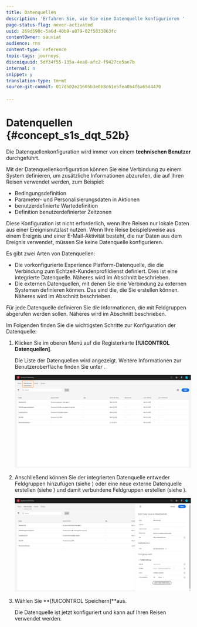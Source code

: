 ```yaml
---
title: Datenquellen
description: 'Erfahren Sie, wie Sie eine Datenquelle konfigurieren '
page-status-flag: never-activated
uuid: 269d590c-5a6d-40b9-a879-02f5033863fc
contentOwner: sauviat
audience: rns
content-type: reference
topic-tags: journeys
discoiquuid: 5df34f55-135a-4ea8-afc2-f9427ce5ae7b
internal: n
snippet: y
translation-type: tm+mt
source-git-commit: 017d502e21605b3e0b8c61e5fea0b4f6a65d4470

---
```



# Datenquellen {#concept_s1s_dqt_52b}

Die Datenquellenkonfiguration wird immer von einem **technischen Benutzer** durchgeführt.

Mit der Datenquellenkonfiguration können Sie eine Verbindung zu einem System definieren, um zusätzliche Informationen abzurufen, die auf Ihren Reisen verwendet werden, zum Beispiel:

* Bedingungsdefinition
* Parameter- und Personalisierungsdaten in Aktionen
* benutzerdefinierte Wartedefinition
* Definition benutzerdefinierter Zeitzonen

Diese Konfiguration ist nicht erforderlich, wenn Ihre Reisen nur lokale Daten aus einer Ereignisnutzlast nutzen. Wenn Ihre Reise beispielsweise aus einem Ereignis und einer E-Mail-Aktivität besteht, die nur Daten aus dem Ereignis verwendet, müssen Sie keine Datenquelle konfigurieren.

Es gibt zwei Arten von Datenquellen:

* Die vorkonfigurierte Experience Platform-Datenquelle, die die Verbindung zum Echtzeit-Kundenprofildienst definiert. Dies ist eine integrierte Datenquelle. Näheres wird im Abschnitt [](../datasource/adobe-experience-platform-data-source.md) beschrieben.
* Die externen Datenquellen, mit denen Sie eine Verbindung zu externen Systemen definieren können. Das sind die, die Sie erstellen können. Näheres wird im Abschnitt [](../datasource/external-data-sources.md) beschrieben.

Für jede Datenquelle definieren Sie die Informationen, die mit Feldgruppen abgerufen werden sollen. Näheres wird im Abschnitt [](../datasource/field-groups.md) beschrieben.

Im Folgenden finden Sie die wichtigsten Schritte zur Konfiguration der Datenquelle:

1. Klicken Sie im oberen Menü auf die Registerkarte **[!UICONTROL Datenquellen]**.

   Die Liste der Datenquellen wird angezeigt. Weitere Informationen [](../about/user-interface.md) zur Benutzeroberfläche finden Sie unter .

   ![](../assets/journey18.png)

1. Anschließend können Sie der integrierten Datenquelle entweder Feldgruppen hinzufügen (siehe [](../datasource/adobe-experience-platform-data-source.md)) oder eine neue externe Datenquelle erstellen (siehe [](../datasource/external-data-sources.md)) und damit verbundene Feldgruppen erstellen (siehe [](../datasource/field-groups.md)).

   ![](../assets/journey23.png)

1. Wählen Sie **[!UICONTROL Speichern]**aus.

   Die Datenquelle ist jetzt konfiguriert und kann auf Ihren Reisen verwendet werden.
